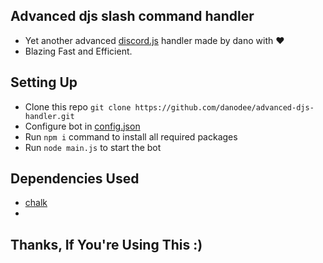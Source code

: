 ## Advanced djs slash command handler
- Yet another advanced [discord.js](https://discord.js.org/) handler made by dano with ❤️<br>
- Blazing Fast and Efficient.

## Setting Up

- Clone this repo `git clone https://github.com/danodee/advanced-djs-handler.git`
- Configure bot in [config.json](https://github.com/danodee/advanced-djs-handler/blob/main/src/config/config.json)
- Run `npm i` command to install all required packages
- Run `node main.js` to start the bot

## Dependencies Used
- [chalk](https://www.npmjs.com/package/chalk)
- 
## Thanks, If You're Using This :)
